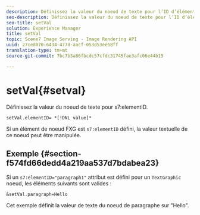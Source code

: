 ```yaml
---
description: Définissez la valeur du noeud de texte pour l’ID d’élément Scene7.
seo-description: Définissez la valeur du noeud de texte pour l’ID d’élément Scene7.
seo-title: setVal
solution: Experience Manager
title: setVal
topic: Scene7 Image Serving - Image Rendering API
uuid: 27ced070-6434-477d-aacf-053d53ee58ff
translation-type: tm+mt
source-git-commit: 7bc7b3a86fbcdc57cfdc31745fae3afc06e44b15

---
```



# setVal{#setval}

Définissez la valeur du noeud de texte pour s7:elementID.

`setVal.elementID= *[!DNL value]*`

Si un élément de noeud FXG est `s7:elementID` défini, la valeur textuelle de ce noeud peut être manipulée.

## Exemple {#section-f574fd66dedd4a219aa537d7bdabea23}

Si un `s7:elementID="paragraph1"` attribut est défini pour un `TextGraphic` noeud, les éléments suivants sont valides :

`&setVal.paragraph=Hello`

Cet exemple définit la valeur de texte du noeud de paragraphe sur &quot;Hello&quot;.
